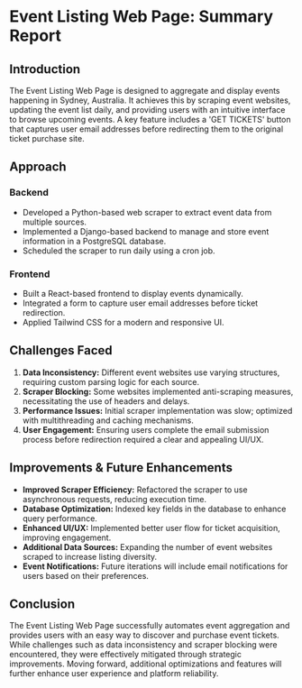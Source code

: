 # Event Listing Web Page: Summary Report

## Introduction
The Event Listing Web Page is designed to aggregate and display events happening in Sydney, Australia. It achieves this by scraping event websites, updating the event list daily, and providing users with an intuitive interface to browse upcoming events. A key feature includes a 'GET TICKETS' button that captures user email addresses before redirecting them to the original ticket purchase site.

## Approach
### Backend
- Developed a Python-based web scraper to extract event data from multiple sources.
- Implemented a Django-based backend to manage and store event information in a PostgreSQL database.
- Scheduled the scraper to run daily using a cron job.

### Frontend
- Built a React-based frontend to display events dynamically.
- Integrated a form to capture user email addresses before ticket redirection.
- Applied Tailwind CSS for a modern and responsive UI.

## Challenges Faced
1. **Data Inconsistency:** Different event websites use varying structures, requiring custom parsing logic for each source.
2. **Scraper Blocking:** Some websites implemented anti-scraping measures, necessitating the use of headers and delays.
3. **Performance Issues:** Initial scraper implementation was slow; optimized with multithreading and caching mechanisms.
4. **User Engagement:** Ensuring users complete the email submission process before redirection required a clear and appealing UI/UX.

## Improvements & Future Enhancements
- **Improved Scraper Efficiency:** Refactored the scraper to use asynchronous requests, reducing execution time.
- **Database Optimization:** Indexed key fields in the database to enhance query performance.
- **Enhanced UI/UX:** Implemented better user flow for ticket acquisition, improving engagement.
- **Additional Data Sources:** Expanding the number of event websites scraped to increase listing diversity.
- **Event Notifications:** Future iterations will include email notifications for users based on their preferences.

## Conclusion
The Event Listing Web Page successfully automates event aggregation and provides users with an easy way to discover and purchase event tickets. While challenges such as data inconsistency and scraper blocking were encountered, they were effectively mitigated through strategic improvements. Moving forward, additional optimizations and features will further enhance user experience and platform reliability.

